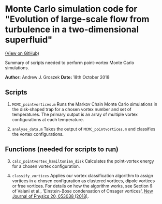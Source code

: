 # Monte Carlo simulation code for "Evolution of large-scale flow from turbulence in a two-dimensional superfluid"
[(View on GitHub)](https://github.com/shjohnst/BEC-vortices-2D)

Summary of scripts needed to perform point-vortex Monte Carlo simulations.

**Author:** Andrew J. Groszek
**Date:**   18th October 2018


## Scripts
1. `MCMC_pointvortices.m`
	Runs the Markov Chain Monte Carlo simulations in the disk-shaped trap for a chosen vortex number and set of temperatures.
	The primary output is an array of multiple vortex configurations at each temperature.

2. `analyse_data.m`
	Takes the output of `MCMC_pointvortices.m` and classifies the vortex configurations.


## Functions (needed for scripts to run)
3. `calc_pointvortex_hamiltonian_disk`
        Calculates the point-vortex energy for a chosen vortex configuration.

4. `classify_vortices`
        Applies our vortex classification algorithm to assign vortices in a chosen configuration as clustered vortices, dipole vortices or free vortices. For details on how the algorithm works, see Section 6 of Valani et al., 'Einstein-Bose condensation of Onsager vortices', [New Journal of Physics 20, 053038 (2018)](https://doi.org/10.1088/1367-2630/aac0bb).